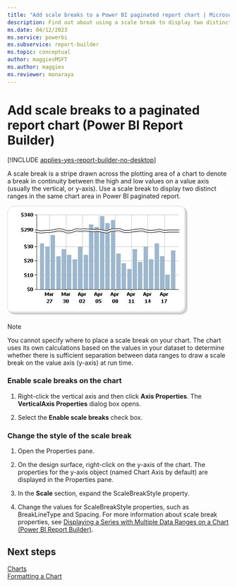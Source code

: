 ```yaml
---
title: "Add scale breaks to a Power BI paginated report chart | Microsoft Docs"
description: Find out about using a scale break to display two distinct ranges in the same paginated report chart area in Power BI Report Builder.
ms.date: 04/12/2023
ms.service: powerbi
ms.subservice: report-builder
ms.topic: conceptual
author: maggiesMSFT
ms.author: maggies
ms.reviewer: monaraya
---
```

# Add scale breaks to a paginated report chart (Power BI Report Builder)

[!INCLUDE [applies-yes-report-builder-no-desktop](../../../includes/applies-yes-report-builder-no-desktop.md)]

  A scale break is a stripe drawn across the plotting area of a chart to denote a break in continuity between the high and low values on a value axis (usually the vertical, or y-axis). Use a scale break to display two distinct ranges in the same chart area in Power BI paginated report.  
  
 ![Screenshot of a Chart with scale break](media/paginated-reports-visualizations/multipledatarangeschart-scalebreak.gif "Chart with scale break")  
  
> [!NOTE]  
>  You cannot specify where to place a scale break on your chart. The chart uses its own calculations based on the values in your dataset to determine whether there is sufficient separation between data ranges to draw a scale break on the value axis (y-axis) at run time.  
  

### Enable scale breaks on the chart  
  
1.  Right-click the vertical axis and then click **Axis Properties**. The **VerticalAxis Properties** dialog box opens.  
  
2.  Select the **Enable scale breaks** check box.  
  
### Change the style of the scale break  
  
1.  Open the Properties pane.  
  
2.  On the design surface, right-click on the y-axis of the chart. The properties for the y-axis object (named Chart Axis by default) are displayed in the Properties pane.  
  
3.  In the **Scale** section, expand the ScaleBreakStyle property.  
  
4.  Change the values for ScaleBreakStyle properties, such as BreakLineType and Spacing. For more information about scale break properties, see [Displaying a Series with Multiple Data Ranges on a Chart &#40;Power BI Report Builder&#41;](/sql/reporting-services/report-design/displaying-a-series-with-multiple-data-ranges-on-a-chart).  

## Next steps

[Charts](charts-report-builder.md)   
[Formatting a Chart](formatting-chart-report-builder.md)   
